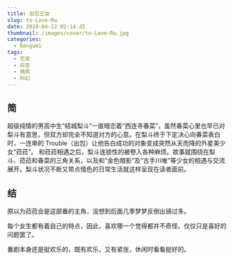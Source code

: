 ```yaml
---
title: 出包王女
slug: to-Love-Ru
date: 2020-04-22 02:14:45
thumbnail: /images/cover/to-Love-Ru.jpg
categories:
  - Bangumi
tags:
  - 恋爱
  - 后宫
  - 搞笑
  - 科幻
---
```


## 简

超级纯情的男高中生“结城梨斗”一直暗恋着“西连寺春菜”，虽然春菜心里也早已对梨斗有意思，但双方却完全不知道对方的心意。在梨斗终于下定决心向春菜表白时，一连串的 Trouble（出包）让他告白成功的对象变成突然从天而降的外星美少女“菈菈”。
和菈菈相遇之后，梨斗连锁性的被卷入各种麻烦。故事就围绕在梨斗、菈菈和春菜的三角关系，以及和“金色暗影”及“古手川唯”等少女的相遇与交流展开。梨斗状况不断又带点情色的日常生活就这样呈现在读者面前。

## 结

原以为菈菈会是这部番的主角，没想到后面几季梦梦反倒出镜过多。

每个女生都有着自己的特点，因此，喜欢哪一个觉得都并不奇怪，仅仅只是喜好的问题罢了。

番剧本身还是挺欢乐的，既有欢乐，又有紧张，休闲时看看挺好的。
